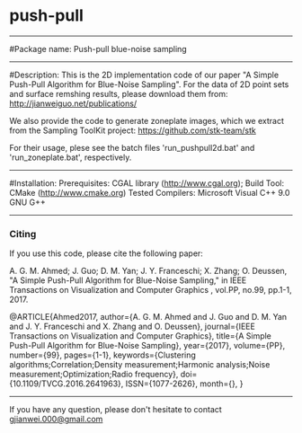 # push-pull
----------------------------------------------------------------
#Package name: Push-pull blue-noise sampling

----------------------------------------------------------------
#Description:
This is the 2D implementation code of our paper "A Simple Push-Pull Algorithm for Blue-Noise Sampling".
For the data of 2D point sets and surface remshing results, please download them from: http://jianweiguo.net/publications/

We also provide the code to generate zoneplate images, which we extract from the Sampling ToolKit project: https://github.com/stk-team/stk

For their usage, plese see the batch files 'run_pushpull2d.bat' and 'run_zoneplate.bat', respectively.

----------------------------------------------------------------
#Installation:
Prerequisites:
    CGAL library (http://www.cgal.org);
Build Tool:
    CMake (http://www.cmake.org)
Tested Compilers:
    Microsoft Visual C++ 9.0
    GNU G++
	
----------------------------------------------------------------
### Citing
If you use this code, please cite the following paper:

A. G. M. Ahmed; J. Guo; D. M. Yan; J. Y. Franceschi; X. Zhang; O. Deussen, "A Simple Push-Pull Algorithm for Blue-Noise Sampling," in IEEE Transactions on Visualization and Computer Graphics , vol.PP, no.99, pp.1-1, 2017.

@ARTICLE{Ahmed2017, 
	author={A. G. M. Ahmed and J. Guo and D. M. Yan and J. Y. Franceschi and X. Zhang and O. Deussen}, 
	journal={IEEE Transactions on Visualization and Computer Graphics}, 
	title={A Simple Push-Pull Algorithm for Blue-Noise Sampling}, 
	year={2017}, 
	volume={PP}, 
	number={99}, 
	pages={1-1}, 
	keywords={Clustering algorithms;Correlation;Density measurement;Harmonic analysis;Noise measurement;Optimization;Radio frequency}, 
	doi={10.1109/TVCG.2016.2641963}, 
	ISSN={1077-2626}, 
	month={},
}

----------------------------------------------------------------
If you have any question, please don't hesitate to contact gjianwei.000@gmail.com
